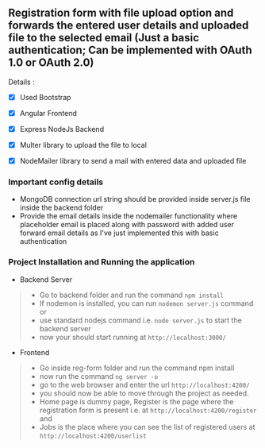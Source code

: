 ## Registration form with file upload option and forwards the entered user details and uploaded file to the selected email (Just a basic authentication; Can be implemented with OAuth 1.0 or OAuth 2.0)

Details :
- [X] Used Bootstrap
- [X] Angular Frontend
- [X] Express NodeJs Backend
- [X] Multer library to upload the file to local
- [X] NodeMailer library to send a mail with entered data and uploaded file


### Important config details

* MongoDB connection url string should be provided inside server.js file inside the backend folder
* Provide the email details inside the nodemailer functionality where placeholder email is placed along with password with added user forward email details as I've just implemented this with basic authentication 

### Project Installation and Running the application

- Backend Server
> * Go to backend folder and run the command `npm install`
> * If nodemon is installed, you can run `nodemon server.js` command or
> * use standard nodejs command i.e. `node server.js` to start the backend server 
> * now your should start running at ```http://localhost:3000/```

- Frontend 
> * Go inside reg-form folder and run the command npm install
> * now run the command `ng server -o`
> * go to the web browser and enter the url ```http://localhost:4200/```
> * you should now be able to move through the project as needed. 
> * Home page is dummy page, Register is the page where the registration form is present i.e. at ```http://localhost:4200/register``` and 
> * Jobs is the place where you can see the list of registered users at ```http://localhost:4200/userlist```

